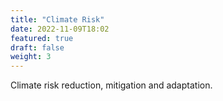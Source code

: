 ```yaml
---
title: "Climate Risk"
date: 2022-11-09T18:02
featured: true
draft: false
weight: 3
---
```


Climate risk reduction, mitigation and adaptation.
